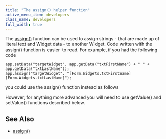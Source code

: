 ```yaml
---
title: "The assign() helper function"
active_menu_item: developers
class_name: developers
full_width: true
---
```



The [assign()](../../../client-api/widget-data-state-manipulation/assign) function can be used to assign strings - that are made up of literal text and Widget data - to another Widget. Code written with the assign() function is easier  to read. For example, if you had the following code

    app.setData("targetWidget", app.getData("txtFirstName") + " " + app.getData("txtLastName"));
    app.assign("targetWidget", "[Form.Widgets.txtFirstname] [Form.Widgets.txtLastName]");
   

you could use the assign() function instead as follows

However, for anything more advanced you will need to use getValue() and setValue() functions described below.

## See Also

 - [assign()](../../../client-api/widget-data-state-manipulation/assign)


